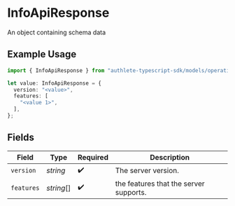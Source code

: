 # InfoApiResponse

An object containing schema data

## Example Usage

```typescript
import { InfoApiResponse } from "authlete-typescript-sdk/models/operations";

let value: InfoApiResponse = {
  version: "<value>",
  features: [
    "<value 1>",
  ],
};
```

## Fields

| Field                                  | Type                                   | Required                               | Description                            |
| -------------------------------------- | -------------------------------------- | -------------------------------------- | -------------------------------------- |
| `version`                              | *string*                               | :heavy_check_mark:                     | The server version.                    |
| `features`                             | *string*[]                             | :heavy_check_mark:                     | the features that the server supports. |